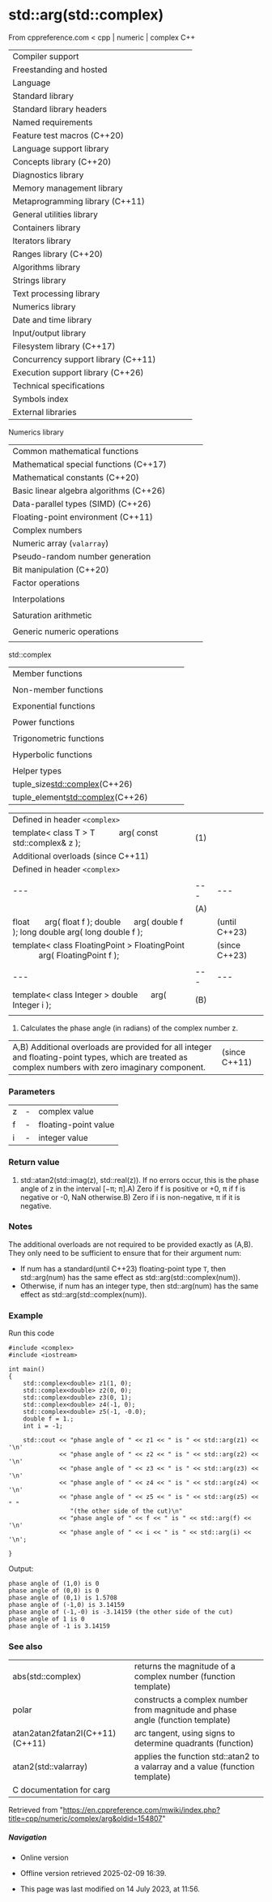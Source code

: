 # std::arg(std::complex)

From cppreference.com
< cpp‎ | numeric‎ | complex
C++

|  |  |  |  |  |
| --- | --- | --- | --- | --- |
| Compiler support | | | | |
| Freestanding and hosted | | | | |
| Language | | | | |
| Standard library | | | | |
| Standard library headers | | | | |
| Named requirements | | | | |
| Feature test macros (C++20) | | | | |
| Language support library | | | | |
| Concepts library (C++20) | | | | |
| Diagnostics library | | | | |
| Memory management library | | | | |
| Metaprogramming library (C++11) | | | | |
| General utilities library | | | | |
| Containers library | | | | |
| Iterators library | | | | |
| Ranges library (C++20) | | | | |
| Algorithms library | | | | |
| Strings library | | | | |
| Text processing library | | | | |
| Numerics library | | | | |
| Date and time library | | | | |
| Input/output library | | | | |
| Filesystem library (C++17) | | | | |
| Concurrency support library (C++11) | | | | |
| Execution support library (C++26) | | | | |
| Technical specifications | | | | |
| Symbols index | | | | |
| External libraries | | | | |

Numerics library

|  |  |  |  |  |
| --- | --- | --- | --- | --- |
| Common mathematical functions | | | | |
| Mathematical special functions (C++17) | | | | |
| Mathematical constants (C++20) | | | | |
| Basic linear algebra algorithms (C++26) | | | | |
| Data-parallel types (SIMD) (C++26) | | | | |
| Floating-point environment (C++11) | | | | |
| Complex numbers | | | | |
| Numeric array (`valarray`) | | | | |
| Pseudo-random number generation | | | | |
| Bit manipulation (C++20) | | | | |
| Factor operations | | | | |
| |  |  |  |  |  | | --- | --- | --- | --- | --- | | gcd(C++17) | | | | | | |  |  |  |  |  | | --- | --- | --- | --- | --- | | lcm(C++17) | | | | | |
| Interpolations | | | | |
| |  |  |  |  |  | | --- | --- | --- | --- | --- | | midpoint(C++20) | | | | | | |  |  |  |  |  | | --- | --- | --- | --- | --- | | lerp(C++20) | | | | | |
| Saturation arithmetic | | | | |
| |  |  |  |  |  | | --- | --- | --- | --- | --- | | add_sat(C++26) | | | | | | sub_sat(C++26) | | | | | | saturate_cast(C++26) | | | | | | |  |  |  |  |  | | --- | --- | --- | --- | --- | | mul_sat(C++26) | | | | | | div_sat(C++26) | | | | | |  | | | | | |
| Generic numeric operations | | | | |
| |  |  |  |  |  | | --- | --- | --- | --- | --- | | iota(C++11) | | | | | | ranges::iota(C++23) | | | | | | accumulate | | | | | | inner_product | | | | | | adjacent_difference | | | | | | partial_sum | | | | | | |  |  |  |  |  | | --- | --- | --- | --- | --- | | reduce(C++17) | | | | | | transform_reduce(C++17) | | | | | | inclusive_scan(C++17) | | | | | | exclusive_scan(C++17) | | | | | | transform_inclusive_scan(C++17) | | | | | | transform_exclusive_scan(C++17) | | | | | |

std::complex

|  |  |  |  |  |
| --- | --- | --- | --- | --- |
| Member functions | | | | |
| |  |  |  |  |  | | --- | --- | --- | --- | --- | | complex::complex | | | | | | complex::operator= | | | | | | complex::real | | | | | | complex::imag | | | | | | |  |  |  |  |  | | --- | --- | --- | --- | --- | | complex::operator+=complex::operator-=complex::operator\*=complex::operator/= | | | | | |
| Non-member functions | | | | |
| |  |  |  |  |  | | --- | --- | --- | --- | --- | | operator+operator- | | | | | | operator+operator-operator\*operator/ | | | | | | operator==operator!=(until C++20) | | | | | | operator<<operator>> | | | | | | get(std::complex)(C++26) | | | | | | |  |  |  |  |  | | --- | --- | --- | --- | --- | | real | | | | | | imag | | | | | | abs | | | | | | ****arg**** | | | | | | norm | | | | | | conj | | | | | | proj(C++11) | | | | | | polar | | | | | | operator""ioperator""ifoperator""il(C++14)(C++14)(C++14) | | | | | |
| Exponential functions | | | | |
| |  |  |  |  |  |  |  |  |  |  |  |  |  |  |  |  |  |  | | --- | --- | --- | --- | --- | --- | --- | --- | --- | --- | --- | --- | --- | --- | --- | --- | --- | --- | | |  |  |  |  |  | | --- | --- | --- | --- | --- | | log | | | | | | |  |  |  |  |  | | --- | --- | --- | --- | --- | | log10 | | | | | | |  |  |  |  |  | | --- | --- | --- | --- | --- | | exp | | | | | | |
| Power functions | | | | |
| |  |  |  |  |  |  |  |  |  |  |  |  | | --- | --- | --- | --- | --- | --- | --- | --- | --- | --- | --- | --- | | |  |  |  |  |  | | --- | --- | --- | --- | --- | | pow | | | | | | |  |  |  |  |  | | --- | --- | --- | --- | --- | | sqrt | | | | | | |
| Trigonometric functions | | | | |
| |  |  |  |  |  |  |  |  |  |  |  |  |  |  |  |  |  |  |  |  |  |  |  |  |  |  |  |  |  |  |  |  | | --- | --- | --- | --- | --- | --- | --- | --- | --- | --- | --- | --- | --- | --- | --- | --- | --- | --- | --- | --- | --- | --- | --- | --- | --- | --- | --- | --- | --- | --- | --- | --- | | |  |  |  |  |  | | --- | --- | --- | --- | --- | | sin | | | | | | cos | | | | | | tan | | | | | | |  |  |  |  |  | | --- | --- | --- | --- | --- | | asin(C++11) | | | | | | acos(C++11) | | | | | | atan(C++11) | | | | | | |
| Hyperbolic functions | | | | |
| |  |  |  |  |  |  |  |  |  |  |  |  |  |  |  |  |  |  |  |  |  |  |  |  |  |  |  |  |  |  |  |  | | --- | --- | --- | --- | --- | --- | --- | --- | --- | --- | --- | --- | --- | --- | --- | --- | --- | --- | --- | --- | --- | --- | --- | --- | --- | --- | --- | --- | --- | --- | --- | --- | | |  |  |  |  |  | | --- | --- | --- | --- | --- | | sinh | | | | | | cosh | | | | | | tanh | | | | | | |  |  |  |  |  | | --- | --- | --- | --- | --- | | asinh(C++11) | | | | | | acosh(C++11) | | | | | | atanh(C++11) | | | | | | |
| Helper types | | | | |
| tuple_size<std::complex>(C++26) | | | | |
| tuple_element<std::complex>(C++26) | | | | |

|  |  |  |
| --- | --- | --- |
| Defined in header `<complex>` |  |  |
| template< class T >   T           arg( const std::complex<T>& z ); | (1) |  |
| Additional overloads (since C++11) |  |  |
| Defined in header `<complex>` |  |  |
|  |  |  |
| --- | --- | --- |
|  | (A) |  |
| float       arg( float f );  double      arg( double f ); long double arg( long double f ); |  | (until C++23) |
| template< class FloatingPoint >   FloatingPoint             arg( FloatingPoint f ); |  | (since C++23) |
|  |  |  |
| --- | --- | --- |
| template< class Integer >   double      arg( Integer i ); | (B) |  |
|  |  |  |

1) Calculates the phase angle (in radians) of the complex number z.

|  |  |
| --- | --- |
| A,B) Additional overloads are provided for all integer and floating-point types, which are treated as complex numbers with zero imaginary component. | (since C++11) |

### Parameters

|  |  |  |
| --- | --- | --- |
| z | - | complex value |
| f | - | floating-point value |
| i | - | integer value |

### Return value

1) std::atan2(std::imag(z), std::real(z)). If no errors occur, this is the phase angle of z in the interval [−π; π].A) Zero if f is positive or +0, π if f is negative or -0, NaN otherwise.B) Zero if i is non-negative, π if it is negative.

### Notes

The additional overloads are not required to be provided exactly as (A,B). They only need to be sufficient to ensure that for their argument num:

- If num has a standard(until C++23) floating-point type `T`, then std::arg(num) has the same effect as std::arg(std::complex<T>(num)).
- Otherwise, if num has an integer type, then std::arg(num) has the same effect as std::arg(std::complex<double>(num)).

### Example

Run this code

```
#include <complex>
#include <iostream>
 
int main() 
{
    std::complex<double> z1(1, 0);
    std::complex<double> z2(0, 0);
    std::complex<double> z3(0, 1);
    std::complex<double> z4(-1, 0);
    std::complex<double> z5(-1, -0.0);
    double f = 1.;
    int i = -1;
 
    std::cout << "phase angle of " << z1 << " is " << std::arg(z1) << '\n'
              << "phase angle of " << z2 << " is " << std::arg(z2) << '\n'
              << "phase angle of " << z3 << " is " << std::arg(z3) << '\n'
              << "phase angle of " << z4 << " is " << std::arg(z4) << '\n'
              << "phase angle of " << z5 << " is " << std::arg(z5) << " "
                 "(the other side of the cut)\n"
              << "phase angle of " << f << " is " << std::arg(f) << '\n'
              << "phase angle of " << i << " is " << std::arg(i) << '\n';
 
}

```

Output:

```
phase angle of (1,0) is 0
phase angle of (0,0) is 0
phase angle of (0,1) is 1.5708
phase angle of (-1,0) is 3.14159
phase angle of (-1,-0) is -3.14159 (the other side of the cut)
phase angle of 1 is 0
phase angle of -1 is 3.14159

```

### See also

|  |  |
| --- | --- |
| abs(std::complex) | returns the magnitude of a complex number   (function template) |
| polar | constructs a complex number from magnitude and phase angle   (function template) |
| atan2atan2fatan2l(C++11)(C++11) | arc tangent, using signs to determine quadrants   (function) |
| atan2(std::valarray) | applies the function std::atan2 to a valarray and a value   (function template) |
| C documentation for carg | |

Retrieved from "<https://en.cppreference.com/mwiki/index.php?title=cpp/numeric/complex/arg&oldid=154807>"

##### Navigation

- Online version
- Offline version retrieved 2025-02-09 16:39.

- This page was last modified on 14 July 2023, at 11:56.